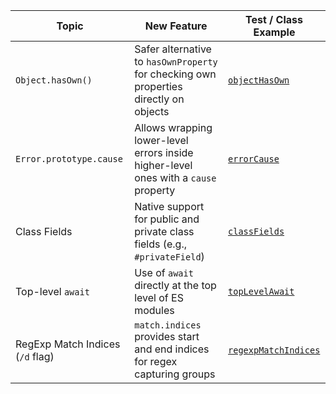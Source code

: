 | Topic                            | New Feature                                                                           | Test / Class Example                                   |
|----------------------------------|---------------------------------------------------------------------------------------|--------------------------------------------------------|
| `Object.hasOwn()`                | Safer alternative to `hasOwnProperty` for checking own properties directly on objects | [`objectHasOwn`](features/objectHasOwn.js)             |
| `Error.prototype.cause`          | Allows wrapping lower-level errors inside higher-level ones with a `cause` property   | [`errorCause`](features/errorCause.js)                 |
| Class Fields                     | Native support for public and private class fields (e.g., `#privateField`)            | [`classFields`](features/classFields.js)               |
| Top-level `await`                | Use of `await` directly at the top level of ES modules                                | [`topLevelAwait`](features/topLevelAwait.mjs)          |
| RegExp Match Indices (`/d` flag) | `match.indices` provides start and end indices for regex capturing groups             | [`regexpMatchIndices`](features/regexpMatchIndices.js) |

